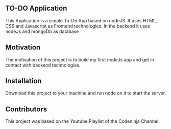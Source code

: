 ## TO-DO Application

This Application is a simple To-Do App based on nodeJS.
It uses HTML, CSS and Javascript as Frontend technologies.
In the backend it uses nodeJs and mongoDb as database

## Motivation

The motivation of this project is to build my first nodeJs app and get in contact with backend technologies.

## Installation

Download this project to your machine and run node on it to start the server.

## Contributors

This project was based on the Youtube Playlist of the Codeninja Channel.

